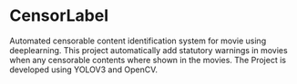 # CensorLabel
Automated censorable content identification system for movie using deeplearning. This project automatically add statutory warnings in movies when any censorable contents where shown in the movies.
The Project is developed using YOLOV3 and OpenCV.
